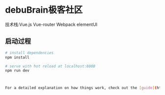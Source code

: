 # debuBrain极客社区

技术栈:Vue.js 
       Vue-router
       Webpack
       elementUI

## 启动过程

``` bash
# install dependencies
npm install

# serve with hot reload at localhost:8080
npm run dev



For a detailed explanation on how things work, check out the [guide](http://vuejs-templates.github.io/webpack/) and [docs for vue-loader](http://vuejs.github.io/vue-loader).
